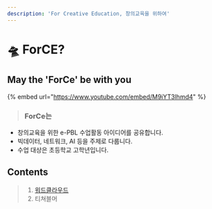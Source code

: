 ```yaml
---
description: 'For Creative Education, 창의교육을 위하여'
---
```


# 🛸 ForCE?

## May the 'ForCe' be with you

{% embed url="https://www.youtube.com/embed/M9iYT3lhmd4" %}

> ### ForCe는

* 창의교육을 위한 e-PBL 수업활동 아이디어를 공유합니다. 
* 빅데이터, 네트워크, AI 등을 주제로 다룹니다. 
* 수업 대상은 초등학교 고학년입니다. 

## Contents

> 1. [워드클라우드](protocol/idea1.md)
> 2. 티쳐블머

